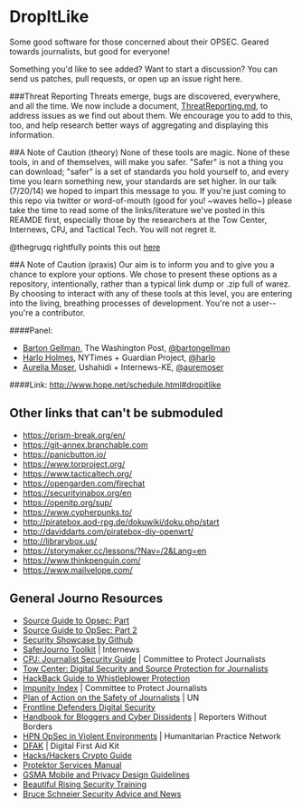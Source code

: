 DropItLike
==========

Some good software for those concerned about their OPSEC.  Geared towards journalists, but good for everyone!

Something you'd like to see added?  Want to start a discussion?  You can send us patches, pull requests, or open up an issue right here.

###Threat Reporting
Threats emerge, bugs are discovered, everywhere, and all the time.  We now include a document, [ThreatReporting.md](https://github.com/mozilla/DropItLike/blob/master/ThreatReports.md), to address issues as we find out about them.  We encourage you to add to this, too, and help research better ways of aggregating and displaying this information.

##A Note of Caution (theory)
None of these tools are magic.  None of these tools, in and of themselves, will make you safer.  "Safer" is not a thing you can download; "safer" is a set of standards you hold yourself to, and every time you learn something new, your standards are set higher.  In our talk (7/20/14) we hoped to impart this message to you.  If you're just coming to this repo via twitter or word-of-mouth (good for you! ~waves hello~) please take the time to read some of the links/literature we've posted in this REAMDE first, especially those by the researchers at the Tow Center, Internews, CPJ, and Tactical Tech.  You will not regret it.

@thegrugq rightfully points this out [here](https://twitter.com/thegrugq/statuses/491032144039260160)

##A Note of Caution (praxis)
Our aim is to inform you and to give you a chance to explore your options.  We chose to present these options as a repository, intentionally, rather than a typical link dump or .zip full of warez.  By choosing to interact with any of these tools at this level, you are entering into the living, breathing processes of development.  You're not a user-- you're a contributor.

####Panel:
* [Barton Gellman](https://github.com/b4rton), The Washington Post, [@bartongellman](https://twitter.com/bartongellman)
* [Harlo Holmes](https://github.com/harlo), NYTimes + Guardian Project, [@harlo](https://twitter.com/harlo)
* [Aurelia Moser](https://github.com/auremoser), Ushahidi + Internews-KE, [@auremoser](https://twitter.com/auremoser)

####Link:
<http://www.hope.net/schedule.html#dropitlike>

## Other links that can't be submoduled

* https://prism-break.org/en/
* https://git-annex.branchable.com
* https://panicbutton.io/
* https://www.torproject.org/
* https://www.tacticaltech.org/
* https://opengarden.com/firechat
* https://securityinabox.org/en
* https://openitp.org/sup/
* https://www.cypherpunks.to/
* http://piratebox.aod-rpg.de/dokuwiki/doku.php/start
* http://daviddarts.com/piratebox-diy-openwrt/
* http://librarybox.us/
* https://storymaker.cc/lessons/?Nav=/2&Lang=en
* https://www.thinkpenguin.com/
* https://www.mailvelope.com/

## General Journo Resources
* [Source Guide to Opsec: Part](https://source.opennews.org/en-US/learning/security-journalists-part-one-basics/)
* [Source Guide to OpSec: Part 2](https://source.opennews.org/en-US/learning/security-journalists-part-two-threat-modeling/)
* [Security Showcase by Github](https://github.com/showcases/security)
* [SaferJourno Toolkit](https://saferjourno.internews.org/) | Internews
* [CPJ: Journalist Security Guide](https://cpj.org/reports/2012/04/journalist-security-guide.php) | Committee to Protect Journalists
* [Tow Center: Digital Security and Source Protection for Journalists](http://susanemcg.gitbooks.io/digital-security-for-journalists/)
* [HackBack Guide to Whistleblower Protection](http://pastebin.com/raw.php?i=cRYvK4jb)
* [Impunity Index](https://cpj.org/reports/2014/04/impunity-index-getting-away-with-murder.php) | Committee to Protect Journalists
* [Plan of Action on the Safety of Journalists](http://www.unesco.org/new/en/communication-and-information/freedom-of-expression/safety-of-journalists/un-plan-of-action/) | UN
* [Frontline Defenders Digital Security](http://frontlinedefenders.org/digital-security)
* [Handbook for Bloggers and Cyber Dissidents](http://www.rsf.org/IMG/pdf/guide_gb_md-2.pdf) | Reporters Without Borders
* [HPN OpSec in Violent Environments](http://www.odihpn.org/index.php?option=com_k2&view=item&layout=item&id=3159) | Humanitarian Practice Network
* [DFAK](https://digitaldefenders.org/digitalfirstaid/) | Digital First Aid Kit
* [Hacks/Hackers Crypto Guide](https://github.com/hackshackers/hhnyc-crypto/)
* [Protektor Services Manual](http://protektor-blog.blogspot.com/)
* [GSMA Mobile and Privacy Design Guidelines](http://www.gsma.com/publicpolicy/mobile-and-privacy/design-guidelines)
* [Beautiful Rising Security Training](https://github.com/BeautifulTrouble/Beautiful-Rising-Research/tree/master/presentations)
* [Bruce Schneier Security Advice and News](https://www.schneier.com/)

